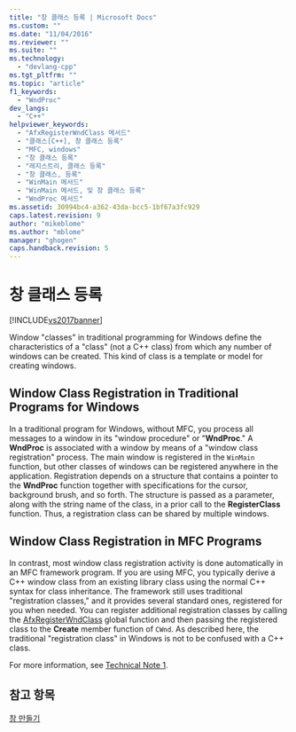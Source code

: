 ```yaml
---
title: "창 클래스 등록 | Microsoft Docs"
ms.custom: ""
ms.date: "11/04/2016"
ms.reviewer: ""
ms.suite: ""
ms.technology: 
  - "devlang-cpp"
ms.tgt_pltfrm: ""
ms.topic: "article"
f1_keywords: 
  - "WndProc"
dev_langs: 
  - "C++"
helpviewer_keywords: 
  - "AfxRegisterWndClass 메서드"
  - "클래스[C++], 창 클래스 등록"
  - "MFC, windows"
  - "창 클래스 등록"
  - "레지스트리, 클래스 등록"
  - "창 클래스, 등록"
  - "WinMain 메서드"
  - "WinMain 메서드, 및 창 클래스 등록"
  - "WndProc 메서드"
ms.assetid: 30994bc4-a362-43da-bcc5-1bf67a3fc929
caps.latest.revision: 9
author: "mikeblome"
ms.author: "mblome"
manager: "ghogen"
caps.handback.revision: 5
---
```

# 창 클래스 등록
[!INCLUDE[vs2017banner](../assembler/inline/includes/vs2017banner.md)]

Window "classes" in traditional programming for Windows define the characteristics of a "class" \(not a C\+\+ class\) from which any number of windows can be created.  This kind of class is a template or model for creating windows.  
  
## Window Class Registration in Traditional Programs for Windows  
 In a traditional program for Windows, without MFC, you process all messages to a window in its "window procedure" or "**WndProc**." A **WndProc** is associated with a window by means of a "window class registration" process.  The main window is registered in the `WinMain` function, but other classes of windows can be registered anywhere in the application.  Registration depends on a structure that contains a pointer to the **WndProc** function together with specifications for the cursor, background brush, and so forth.  The structure is passed as a parameter, along with the string name of the class, in a prior call to the **RegisterClass** function.  Thus, a registration class can be shared by multiple windows.  
  
## Window Class Registration in MFC Programs  
 In contrast, most window class registration activity is done automatically in an MFC framework program.  If you are using MFC, you typically derive a C\+\+ window class from an existing library class using the normal C\+\+ syntax for class inheritance.  The framework still uses traditional "registration classes," and it provides several standard ones, registered for you when needed.  You can register additional registration classes by calling the [AfxRegisterWndClass](../Topic/AfxRegisterWndClass.md) global function and then passing the registered class to the **Create** member function of `CWnd`.  As described here, the traditional "registration class" in Windows is not to be confused with a C\+\+ class.  
  
 For more information, see [Technical Note 1](../mfc/tn001-window-class-registration.md).  
  
## 참고 항목  
 [창 만들기](../mfc/creating-windows.md)